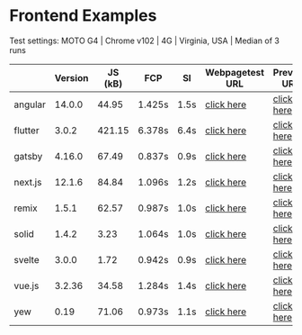 # Frontend Examples

Test settings: MOTO G4 | Chrome v102 | 4G | Virginia, USA | Median of 3 runs

|  | Version | JS (kB) | FCP | SI | Webpagetest URL | Preview URL | 
| - | - | - | - | - | - | - |
| angular | 14.0.0 | 44.95 | 1.425s | 1.5s | [click here](https://www.webpagetest.org/result/220609_BiDc09_C37/) | [click here](https://angular-orcin-chi.vercel.app/) |
| flutter | 3.0.2 | 421.15 | 6.378s | 6.4s | [click here](https://www.webpagetest.org/result/220610_AiDcZ2_BSJ/) | [click here](https://frontend-examples.github.io/flutter-web/#/) |
| gatsby | 4.16.0 | 67.49 | 0.837s | 0.9s | [click here](https://www.webpagetest.org/result/220610_AiDc4N_BAJ/) | [click here](https://frontend-examples.github.io/gatsby/) |
| next.js | 12.1.6 | 84.84 | 1.096s | 1.2s | [click here](https://www.webpagetest.org/result/220609_BiDc3G_BXV/) | [click here](https://next-js-tan-phi.vercel.app/) |
| remix | 1.5.1 | 62.57 | 0.987s | 1.0s | [click here](https://www.webpagetest.org/result/220609_BiDc20_BXW/) | [click here](https://remix-five-pink.vercel.app/) |
| solid | 1.4.2 | 3.23 | 1.064s | 1.0s | [click here](https://www.webpagetest.org/result/220609_BiDc83_BY1/) | [click here](https://solid-rosy.vercel.app/) |
| svelte | 3.0.0 | 1.72 | 0.942s | 0.9s | [click here](https://www.webpagetest.org/result/220609_AiDcRJ_C3P/) | [click here](https://svelte-ten-wine.vercel.app) |
| vue.js | 3.2.36 | 34.58 | 1.284s | 1.4s | [click here](https://www.webpagetest.org/result/220609_BiDc02_BXZ/) | [click here](https://vue-js-tau.vercel.app/) |
| yew | 0.19 | 71.06 | 0.973s | 1.1s | [click here](https://www.webpagetest.org/result/220610_AiDcJ5_B37/) | [click here](https://frontend-examples.github.io/yew/) |
